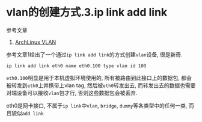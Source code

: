 # vlan的创建方式.3.ip link add link

参考文章

1. [ArchLinux VLAN](https://wiki.archlinux.org/index.php/VLAN)

参考文章1给出了一个通过`ip link add link`的方式创建`vlan`设备, 很是新奇.

```
ip link add link eth0 name eth0.100 type vlan id 100
```

`eth0.100`明显是用于本机虚拟环境使用的, 所有被路由到此接口上的数据包, 都会被转发到`eth0`上并携带上vlan tag, 然后被`eth0`转发出去, 而转发出去的数据也需要对端设备可以接收`vlan`包才行, 否则这些数据包会被丢弃.

eth0是网卡接口, 不属于`ip link`中`vlan`, `bridge`, `dummy`等各类型中的任何一类, 而且貌似`add link`